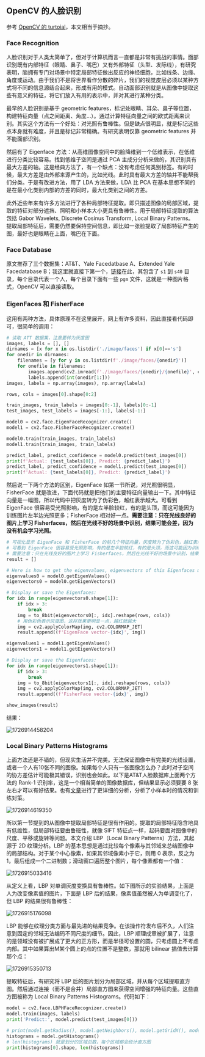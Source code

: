 ## OpenCV 的人脸识别

参考 [OpenCV 的 turtoial](https://docs.opencv.org/4.x/da/d60/tutorial_face_main.html)，本文相当于摘抄。

### Face Recognition

人脸识别对于人类太简单了，但对于计算机而言一直都是非常有挑战的事情。面部识别既有内部特征（眼睛、鼻子、嘴巴）又有外部特征（头型、发际线），有研究表明，脑拥有专门对场景中特定局部特征做出反应的神经细胞，比如线条、边缘、角度或运动。由于我们不是将世界看作分散的碎片，我们的视觉皮层必须以某种方式将不同的信息源结合起来，形成有用的模式。自动面部识别就是从图像中提取这些有意义的特征，将它们放入有用的表示中，并对其进行某种分类。

最早的人脸识别是基于 geometric features，标记处眼睛、耳朵、鼻子等位置，构建特征向量（点之间距离、角度...）。通过计算特征向量之间的欧式距离来识别。其实这个方法有一个好处：对光照有鲁棒性。但是缺点很明显，就是标记这些点本身就有难度，并且是标记非常精确。有研究表明仅靠 geometric features 并不能面部识别。

然后有了 Eigenface 方法：从高维图像空间中的脸降维到一个低维表示，在低维进行分类比较容易。找到低维子空间是通过 PCA 主成分分析来做的，其识别具有最大方差的轴。这是经典方法了，有一个缺点：没有考虑任何类别标签。有的时候，最大方差是由外部来源产生的，比如光线。此时具有最大方差的轴并不能帮我们分类。于是有改进方法，用了 LDA 方法来做，LDA 比 PCA 在基本思想不同的是在最小化类别内部的方差的同时，最大化类别之间的方差。

此外近些年来有许多方法进行了各种局部特征提取。即只描述图像的局部区域，提取的特征对部分遮挡、照明和小样本大小更具有鲁棒性。用于局部特征提取的算法包括 Gabor Wavelets, Discrete Cosinus Transform, Local Binary Patterns。提取局部特征后，需要仍然要保持空间信息，即比如一张脸提取了局部特征产生的图，最好也是眼睛在上面，嘴巴在下面。

### Face Database

原文推荐了三个数据集：AT&T、Yale Facedatbase A、Extended Yale Facedatabase B；我这里就直接下第一个，[链接](http://www.cl.cam.ac.uk/research/dtg/attarchive/facedatabase.html)在此，其包含了 `s1` 到 `s40` 目录，每个目录代表一个人，每个目录下面有一些 `pgm` 文件，这就是一种图片格式，OpenCV 可以直接读取。

### EigenFaces 和 FisherFace

这用有两种方法，具体原理不在这里展开，网上有许多资料，因此直接看代码即可，很简单的调用：

```python
# 读取 ATT 数据集，注意要转为灰度图
images, labels = [], []
dirnames = [x for x in os.listdir('./image/faces') if x[0]=='s']
for onedir in dirnames:
    filenames = [y for y in os.listdir(f'./image/faces/{onedir}')]
    for onefile in filenames:
        images.append(cv2.imread(f'./image/faces/{onedir}/{onefile}', cv2.IMREAD_GRAYSCALE))
        labels.append(int(onedir[1:]))
images, labels = np.array(images), np.array(labels)

rows, cols = images[0].shape[0:2]

train_images, train_labels = images[0:-1], labels[0:-1]
test_images, test_labels = images[-1:], labels[-1:]

model0 = cv2.face.EigenFaceRecognizer.create()
model1 = cv2.face.FisherFaceRecognizer.create()

model0.train(train_images, train_labels)
model1.train(train_images, train_labels)

predict_label, predict_confidence = model0.predict(test_images[0])
print(f'Actual: {test_labels[0]}, Predict: {predict_label}')
predict_label, predict_confidence = model1.predict(test_images[0])
print(f'Actual: {test_labels[0]}, Predict: {predict_label}')
```

然后说一下两个方法的区别，EigenFace 如第一节所说，对光照很明显，FisherFace 就是改进，下面代码就是把他们的主要特征向量输出一下。其中特征向量是一幅图，所以代码中把灰度转为了伪彩色，越红表示越大。可看到 EigenFace 很容易受光照影响，有的是左半脸较红，有的是头顶，而这可能因为训练图片左半边光照更多；FisherFace 相对好一点。**需要注意：只在光线良好的图片上学习 Fisherfaces，然后在光线不好的场景中识别，结果可能会差，因为没有机会学习光照。**

```python
# 可视化显示 EigenFace 和 FisherFace 的前几个特征向量，灰度转为了伪彩色，越红表示越大
# 可看到 EigenFace 很容易受光照影响，有的是左半脸较红，有的是头顶，而这可能因为训练图片左半边光照更多；FisherFace 相对好一点
# 需要注意：只在光线良好的图片上学习 Fisherfaces，然后在光线不好的场景中识别，结果可能会差，因为没有机会学习光照
result = []

# Here is how to get the eigenvalues, eigenvectors of this Eigenfaces model:
eigenvalues0 = model0.getEigenValues()
eigenvectors0 = model0.getEigenVectors()

# Display or save the Eigenfaces:
for idx in range(eigenvectors0.shape[1]):
    if idx > 3:
        break
    img = to_8bit(eigenvectors0[:, idx].reshape(rows, cols))
    # 用伪彩色表示灰度图，这样效果更明显一点，越红就越大
    img = cv2.applyColorMap(img, cv2.COLORMAP_JET)
    result.append((f'EigenFace vector-{idx}', img))

eigenvalues1 = model1.getEigenValues()
eigenvectors1 = model1.getEigenVectors()

# Display or save the Eigenfaces:
for idx in range(eigenvectors1.shape[1]):
    if idx > 3:
        break
    img = to_8bit(eigenvectors1[:, idx].reshape(rows, cols))
    img = cv2.applyColorMap(img, cv2.COLORMAP_JET)
    result.append((f'FisherFace vector-{idx}', img))

show_images(result)
```

结果：

![1726914458204](image/3.7/1726914458204.png)

### Local Binary Patterns Histograms

上面方法还是不错的，但现实生活并不完美。无法保证图像中有完美的光线设置，或者一个人有10张不同的图像。如果每个人只有一张图像怎么办？此时对子空间的协方差估计可能极其错误，识别也会如此。以下是AT&T人脸数据库上面两个方法的 Rank-1 识别率，这是一个相当简单的图像数据库，但结果显示必须要要 8 张左右才可以有好结果。也有[文章](https://docs.opencv.org/4.x/d0/de3/citelist.html#CITEREF_KM01)进行了更详细的分析，分析了小样本时的情况和训练对策。

![1726914619350](image/3.7/1726914619350.png)

所以第一节提到的从图像中提取局部特征是很有作用的。提取的局部特征隐含地具有低维性，但局部特征要由鲁班性，就像 SIFT 特征点一样，起码要面对图像中的尺度、平移或旋转等问题。本文介绍 LBP（Local Binary Patterns）方法，其起源于 2D 纹理分析。LBP 的基本思想是通过比较每个像素与其邻域来总结图像中的局部结构。对于某个中心像素，如果其邻域像素小于它，则用 0 表示，反之为 1，最后组成一个二进制数；滑动窗口遍历整个图片，每个像素都有一个值：

![1726915033416](image/3.7/1726915033416.png)

从定义上看，LBP 对单调灰度变换具有鲁棒性。如下图所示的实验结果，上面是人为改变像素值的图片，下面是 LBP 后的结果，像素值虽然被人为单调变化了，但 LBP 的结果很有鲁棒性：

![1726915176098](image/3.7/1726915176098.png)

LBP 能够在纹理分类方面与最先进的结果竞争。在该操作符发布后不久，人们注意到固定的邻域无法编码不同尺度的细节。因此，LBP 顺理成章被扩展了，注意的是领域没有被扩展成了更大的正方形，而是半径可设置的圆，只考虑圆上不考虑内部。其中如果算出M某个圆上的点的位置不是整数，那就用 bilinear 插值去计算那个点：

![1726915350713](image/3.7/1726915350713.png)

提取特征后，有研究将 LBP 后的图片划分为局部区域，并从每个区域提取直方图。然后通过连接（而不是合并）局部直方图来获得空间增强的特征向量。这些直方图被称为 Local Binary Patterns Histograms。代码如下：

```python
model = cv2.face.LBPHFaceRecognizer.create()
model.train(images, labels)
print('Predict:', model.predict(test_images[0]))

# print(model.getRadius(), model.getNeighbors(), model.getGridX(), model.getGridY(), model.getThreshold())
histograms = model.getHistograms()
# len(histograms) 就是划分的区域总数，每个区域都会统计直方图
print(histograms[0].shape, len(histograms))
```